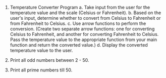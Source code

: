 1. Temperature Converter Program
a. Take input from the user for the temperature value and the scale (Celsius or Fahrenheit).
b. Based on the user's input, determine whether to convert from Celsius to Fahrenheit or from Fahrenheit to Celsius.
c. Use arrow functions to perform the conversion. (Create two separate arrow functions: one for converting Celsius to Fahrenheit, and another for converting Fahrenheit to Celsius. Pass the temperature value to the appropriate function from your main function and return the converted value.)
d. Display the converted temperature value to the user.

2. Print all odd numbers between 2 - 50.

3. Print all prime numbers till 50.

